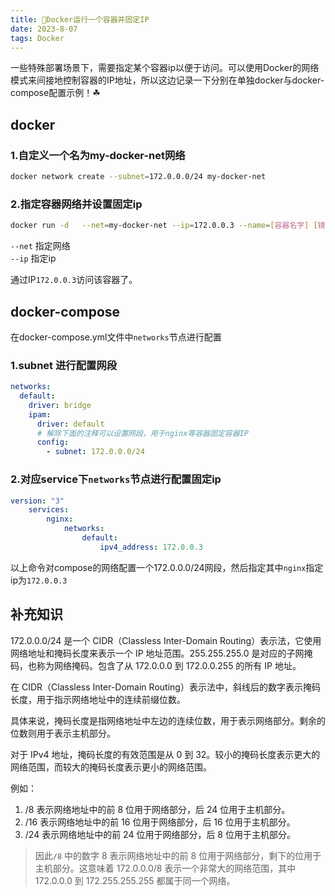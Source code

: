 ```yaml
---
title: 🫡Docker运行一个容器并固定IP
date: 2023-8-07
tags: Docker
---
```


一些特殊部署场景下，需要指定某个容器ip以便于访问。可以使用Docker的网络模式来间接地控制容器的IP地址，所以这边记录一下分别在单独docker与docker-compose配置示例！☘

## docker

### 1.自定义一个名为my-docker-net网络

```sh
docker network create --subnet=172.0.0.0/24 my-docker-net
```

### 2.指定容器网络并设置固定ip

```sh
docker run -d   --net=my-docker-net --ip=172.0.0.3 --name=[容器名字] [镜像名字]
```

`--net` 指定网络  
`--ip`  指定ip  

通过IP`172.0.0.3`访问该容器了。

## docker-compose

在docker-compose.yml文件中`networks`节点进行配置

### 1.subnet 进行配置网段

```yml
networks:
  default:
    driver: bridge
    ipam:
      driver: default
      # 解除下面的注释可以设置网段，用于nginx等容器固定容器IP
      config:
        - subnet: 172.0.0.0/24
```

### 2.对应service下`networks`节点进行配置固定ip

```yml
version: "3"
    services:
        nginx:
            networks:
                default:
                    ipv4_address: 172.0.0.3
```

以上命令对compose的网络配置一个172.0.0.0/24网段，然后指定其中`nginx`指定ip为`172.0.0.3`

<!--more-->
## 补充知识

172.0.0.0/24 是一个 CIDR（Classless Inter-Domain Routing）表示法，它使用网络地址和掩码长度来表示一个 IP 地址范围。255.255.255.0 是对应的子网掩码，也称为网络掩码。包含了从 172.0.0.0 到 172.0.0.255 的所有 IP 地址。

在 CIDR（Classless Inter-Domain Routing）表示法中，斜线后的数字表示掩码长度，用于指示网络地址中的连续前缀位数。

具体来说，掩码长度是指网络地址中左边的连续位数，用于表示网络部分。剩余的位数则用于表示主机部分。

对于 IPv4 地址，掩码长度的有效范围是从 0 到 32。较小的掩码长度表示更大的网络范围，而较大的掩码长度表示更小的网络范围。

例如：

1. /8 表示网络地址中的前 8 位用于网络部分，后 24 位用于主机部分。
2. /16 表示网络地址中的前 16 位用于网络部分，后 16 位用于主机部分。
3. /24 表示网络地址中的前 24 位用于网络部分，后 8 位用于主机部分。

> 因此`/8` 中的数字 8 表示网络地址中的前 8 位用于网络部分，剩下的位用于主机部分。这意味着 172.0.0.0/8 表示一个非常大的网络范围，其中 172.0.0.0 到 172.255.255.255 都属于同一个网络。
